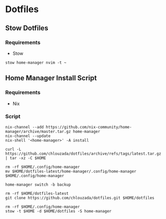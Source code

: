 # Dotfiles

## Stow Dotfiles

### Requirements

- Stow

```
stow home-manager nvim -t ~
```

## Home Manager Install Script

### Requirements

- Nix

### Script

```
nix-channel --add https://github.com/nix-community/home-manager/archive/master.tar.gz home-manager
nix-channel --update
nix-shell '<home-manager>' -A install

curl -L https://github.com/chlouzada/dotfiles/archive/refs/tags/latest.tar.gz | tar -xz -C $HOME

rm -rf $HOME/.config/home-manager
mv $HOME/dotfiles-latest/home-manager/.config/home-manager $HOME/.config/home-manager

home-manager switch -b backup

rm -rf $HOME/dotfiles-latest
git clone https://github.com/chlouzada/dotfiles.git $HOME/dotfiles

rm -rf $HOME/.config/home-manager
stow -t $HOME -d $HOME/dotfiles -S home-manager
```
